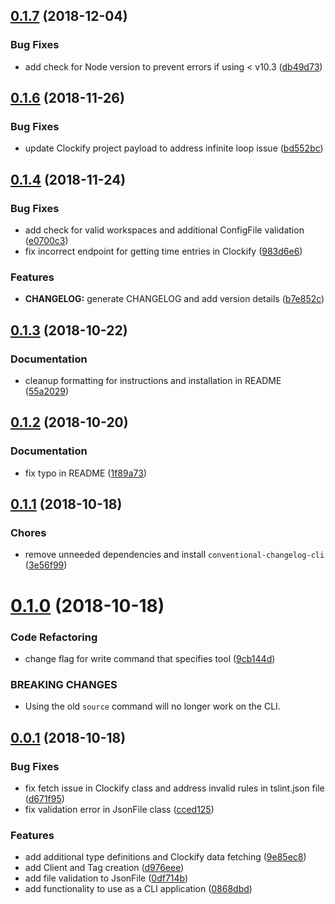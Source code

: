 <a name="0.1.7"></a>
## [0.1.7](https://github.com/mikerourke/toggl-to-clockify/compare/0.1.6...0.1.7) (2018-12-04)


### Bug Fixes

* add check for Node version to prevent errors if using < v10.3 ([db49d73](https://github.com/mikerourke/toggl-to-clockify/commit/db49d73))



<a name="0.1.6"></a>
## [0.1.6](https://github.com/mikerourke/toggl-to-clockify/compare/0.1.5...0.1.6) (2018-11-26)


### Bug Fixes

* update Clockify project payload to address infinite loop issue ([bd552bc](https://github.com/mikerourke/toggl-to-clockify/commit/bd552bc))



<a name="0.1.4"></a>
## [0.1.4](https://github.com/mikerourke/toggl-to-clockify/compare/0.1.3...0.1.4) (2018-11-24)


### Bug Fixes

* add check for valid workspaces and additional ConfigFile validation ([e0700c3](https://github.com/mikerourke/toggl-to-clockify/commit/e0700c3))
* fix incorrect endpoint for getting time entries in Clockify ([983d6e6](https://github.com/mikerourke/toggl-to-clockify/commit/983d6e6))


### Features

* **CHANGELOG:** generate CHANGELOG and add version details ([b7e852c](https://github.com/mikerourke/toggl-to-clockify/commit/b7e852c))



<a name="0.1.3"></a>
## [0.1.3](https://github.com/mikerourke/toggl-to-clockify/compare/0.1.2...0.1.3) (2018-10-22)

### Documentation

* cleanup formatting for instructions and installation in README ([55a2029](https://github.com/mikerourke/toggl-to-clockify/commit/55a2029))



<a name="0.1.2"></a>
## [0.1.2](https://github.com/mikerourke/toggl-to-clockify/compare/0.1.1...0.1.2) (2018-10-20)

### Documentation

* fix typo in README ([1f89a73](https://github.com/mikerourke/toggl-to-clockify/commit/1f89a73))



<a name="0.1.1"></a>
## [0.1.1](https://github.com/mikerourke/toggl-to-clockify/compare/0.1.0...0.1.1) (2018-10-18)

### Chores

* remove unneeded dependencies and install `conventional-changelog-cli` ([3e56f99](https://github.com/mikerourke/toggl-to-clockify/commit/3e56f99))



<a name="0.1.0"></a>
# [0.1.0](https://github.com/mikerourke/toggl-to-clockify/compare/0.0.1...0.1.0) (2018-10-18)


### Code Refactoring

* change flag for write command that specifies tool ([9cb144d](https://github.com/mikerourke/toggl-to-clockify/commit/9cb144d))


### BREAKING CHANGES

* Using the old `source` command will no longer work on the CLI.



<a name="0.0.1"></a>
## [0.0.1](https://github.com/mikerourke/toggl-to-clockify/compare/d671f95...0.0.1) (2018-10-18)

### Bug Fixes

* fix fetch issue in Clockify class and address invalid rules in tslint.json file ([d671f95](https://github.com/mikerourke/toggl-to-clockify/commit/d671f95))
* fix validation error in JsonFile class ([cced125](https://github.com/mikerourke/toggl-to-clockify/commit/cced125))


### Features

* add additional type definitions and Clockify data fetching ([9e85ec8](https://github.com/mikerourke/toggl-to-clockify/commit/9e85ec8))
* add Client and Tag creation ([d976eee](https://github.com/mikerourke/toggl-to-clockify/commit/d976eee))
* add file validation to JsonFile ([0df714b](https://github.com/mikerourke/toggl-to-clockify/commit/0df714b))
* add functionality to use as a CLI application ([0868dbd](https://github.com/mikerourke/toggl-to-clockify/commit/0868dbd))



